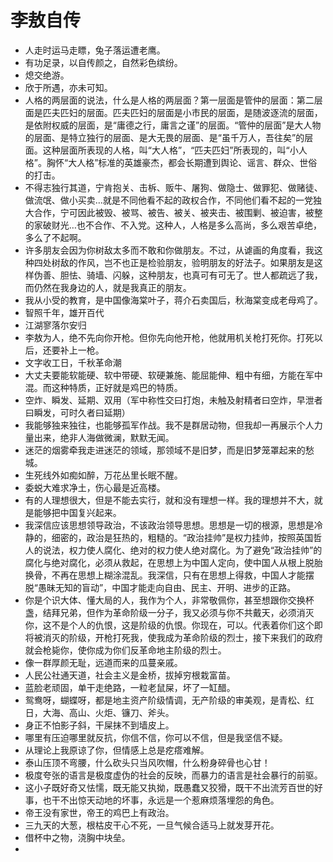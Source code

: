 # 李敖自传
- 人走时运马走瞟，兔子落运遭老鹰。
- 有功足录，以自传颜之，自然彩色缤纷。
- 熄交绝游。
- 欣于所遇，亦未可知。
- 人格的两层面的说法，什么是人格的两层面？第一层面是管仲的层面：第二层面是匹夫匹妇的层面。匹夫匹妇的层面是小市民的层面，是随波逐流的层面，是依附权威的层面，是“庸德之行，庸言之谨”的层面。“管仲的层面”是大人物的层面、是特立独行的层面、是大无畏的层面、是“虽千万人，吾往矣”的层面。这种层面所表现的人格，叫“大人格”，“匹夫匹妇”所表现的，叫“小人格”。胸怀“大人格”标准的英雄豪杰，都会长期遭到舆论、谣言、群众、世俗的打击。
- 不得志独行其道，宁肯抱关、击柝、贩牛、屠狗、做隐士、做罪犯、做赌徒、做流氓、做小买卖…就是不同他看不起的政权合作，不同他们看不起的一党独大合作，宁可因此被毁、被骂、被告、被关、被夹击、被围剿、被迫害，被整的家破财光…也不合作、不入党。这种人，人格是多么高尚，多么艰苦卓绝，多么了不起啊。
- 许多朋友会因为你树敌太多而不敢和你做朋友。不过，从谑画的角度看，我这种四处树敌的作风，岂不也正是检验朋友，验明朋友的好法子。如果朋友是这样伪善、胆怯、骑墙、闪躲，这种朋友，也真可有可无了。世人都疏远了我，而仍然在我身边的人，就是我真正的朋友。
- 我从小受的教育，是中国像海棠叶子，蒋介石卖国后，秋海棠变成老母鸡了。
- 智照千年，雄开百代
- 江湖寥落尔安归
- 李敖为人，绝不先向你开枪。但你先向他开枪，他就用机关枪打死你。打死以后，还要补上一枪。
- 文字收工日，千秋革命潮
- 大丈夫要能软能硬、软中带硬、软硬兼施、能屈能伸、粗中有细，方能在军中混。而这种特质，正好就是鸡巴的特质。
- 空炸、瞬发、延期、双用（军中称性交曰打炮，未触及射精者曰空炸，早泄者曰瞬发，可时久者曰延期）
- 我能够独来独往，也能够孤军作战。我不是群居动物，但我却一再展示个人力量出来，绝非人海做微澜，默默无闻。
- 迷茫的烟雾牵我走进迷茫的领域，那领域不是旧梦，而是旧梦笼罩起来的愁城。
- 生死线外如痴如醉，万花丛里长眠不醒。
- 委蜕大难求净土，伤心最是近高楼。
- 有的人理想很大，但是不能去实行，就和没有理想一样。我的理想并不大，就是能够把中国复兴起来。
- 我深信应该思想领导政治，不该政治领导思想。思想是一切的根源，思想是冷静的，细密的，政治是狂热的，粗糙的。“政治挂帅”是权力挂帅，按照英国哲人的说法，权力使人腐化、绝对的权力使人绝对腐化。为了避免“政治挂帅”的腐化与绝对腐化，必须从救起，在思想上为中国人定向，使中国人从根上脱胎换骨，不再在思想上糊涂混乱。我深信，只有在思想上得救，中国人才能摆脱“愚昧无知的盲动”，中国才能走向自由、民主、开明、进步的正路。
- 你是个识大体、懂大局的人，我作为个人，非常敬佩你，甚至想跟你交换杯盏，结拜兄弟，但作为革命阶级一分子，我又必须与你不共戴天，必须消灭你，这不是个人的仇恨，这是阶级的仇恨。你现在，可以。代表着你们这个即将被消灭的阶级，开枪打死我，使我成为革命阶级的烈士，接下来我们的政府就会枪毙你，使你成为你们反革命地主阶级的烈士。
- 像一群厚颜无耻，远道而来的瓜蔓亲戚。
- 人民公社通天道，社会主义是金桥，拔掉穷根栽富苗。
- 蓝脸老顽固，单干走绝路，一粒老鼠屎，坏了一缸醋。
- 鸳鸯呀，蝴蝶呀，都是地主资产阶级情调，无产阶级的审美观，是青松、红日，大海、高山、火炬、镰刀、斧头。
- 身正不怕影子斜，干屎抹不到墙皮上。
- 哪里有压迫哪里就反抗，你信不信，你可以不信，但是我坚信不疑。
- 从理论上我原谅了你，但情感上总是疙瘩难解。
- 泰山压顶不弯腰，什么砍头只当风吹帽，什么粉身碎骨也心甘！
- 极度夸张的语言是极度虚伪的社会的反映，而暴力的语言是社会暴行的前驱。
- 这小子既好奇又怯懦，既无能又执拗，既愚蠢又狡猾，既干不出流芳百世的好事，也干不出惊天动地的坏事，永远是一个惹麻烦落埋怨的角色。
- 帝王没有家世，帝王的鸡巴上有政治。
- 三九天的大葱，根枯皮干心不死，一旦气候合适马上就发芽开花。
- 借杯中之物，浇胸中块垒。
- 